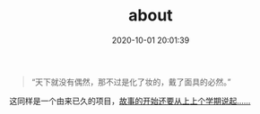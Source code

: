 ﻿---
title: about
date: 2020-10-01 20:01:39
layout: about
type: about
cover: https://thirty-1302773433.cos.ap-nanjing.myqcloud.com/postcover/workplace.jpg
---
> “天下就没有偶然，那不过是化了妆的，戴了面具的必然。”  

这同样是一个由来已久的项目，[故事的开始还要从上上个学期说起……](/故事的由来)